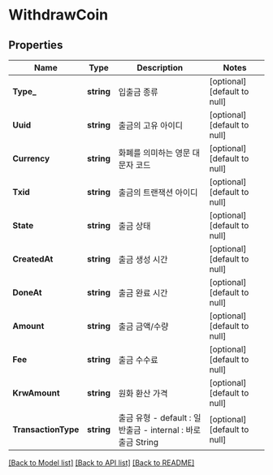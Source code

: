 # WithdrawCoin

## Properties
Name | Type | Description | Notes
------------ | ------------- | ------------- | -------------
**Type_** | **string** | 입출금 종류 | [optional] [default to null]
**Uuid** | **string** | 출금의 고유 아이디 | [optional] [default to null]
**Currency** | **string** | 화폐를 의미하는 영문 대문자 코드 | [optional] [default to null]
**Txid** | **string** | 출금의 트랜잭션 아이디 | [optional] [default to null]
**State** | **string** | 출금 상태 | [optional] [default to null]
**CreatedAt** | **string** | 출금 생성 시간 | [optional] [default to null]
**DoneAt** | **string** | 출금 완료 시간 | [optional] [default to null]
**Amount** | **string** | 출금 금액/수량 | [optional] [default to null]
**Fee** | **string** | 출금 수수료 | [optional] [default to null]
**KrwAmount** | **string** | 원화 환산 가격 | [optional] [default to null]
**TransactionType** | **string** | 출금 유형 - default : 일반출금 - internal : 바로출금  String  | [optional] [default to null]

[[Back to Model list]](../README.md#documentation-for-models) [[Back to API list]](../README.md#documentation-for-api-endpoints) [[Back to README]](../README.md)


